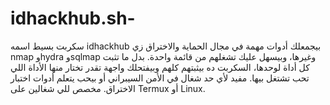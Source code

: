 # idhackhub.sh-
سكربت بسيط اسمه idhackhub بيجمعلك أدوات مهمة في مجال الحماية والاختراق زي nmap وhydra وsqlmap وغيرها، وبيسهل عليك تشغلهم من قائمة واحدة. بدل ما تثبت كل أداة لوحدها، السكربت ده بيثبتهم كلهم وبيفتحلك واجهة تقدر تختار منها الأداة اللي تحب تشتغل بيها. مفيد لأي حد شغال في الأمن السيبراني أو بيحب يتعلم أدوات اختبار الاختراق. مخصص للي شغالين على Termux أو Linux.
